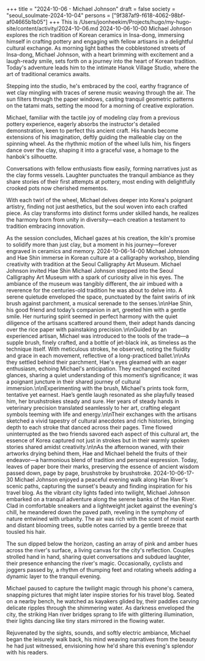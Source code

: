 +++
title = "2024-10-06 - Michael Johnson"
draft = false
society = "seoul_soulmate-2024-10-04"
persons = ["9f387af9-f618-4062-98bf-af04665b1b05"]
+++
This is /Users/joonheekim/Projects/hugo/my-hugo-site/content/activity/2024-10-06.md
2024-10-06-10-00
Michael Johnson explores the rich tradition of Korean ceramics in Insa-dong, immersing himself in crafting pottery and engaging with fellow artisans in a delightful cultural exchange.
As morning light bathes the cobblestoned streets of Insa-dong, Michael Johnson, with a heart brimming with excitement and a laugh-ready smile, sets forth on a journey into the heart of Korean tradition. Today's adventure leads him to the intimate Hanok Village Studio, where the art of traditional ceramics awaits.

Stepping into the studio, he's embraced by the cool, earthy fragrance of wet clay mingling with traces of serene music weaving through the air. The sun filters through the paper windows, casting tranquil geometric patterns on the tatami mats, setting the mood for a morning of creative exploration.

Michael, familiar with the tactile joy of modeling clay from a previous pottery experience, eagerly absorbs the instructor's detailed demonstration, keen to perfect this ancient craft. His hands become extensions of his imagination, deftly guiding the malleable clay on the spinning wheel. As the rhythmic motion of the wheel lulls him, his fingers dance over the clay, shaping it into a graceful vase, a homage to the hanbok's silhouette.

Conversations with fellow enthusiasts flow easily, forming narratives just as the clay forms vessels. Laughter punctuates the tranquil ambiance as they share stories of their first attempts at pottery, most ending with delightfully crooked pots now cherished mementos.

With each twirl of the wheel, Michael delves deeper into Korea's poignant artistry, finding not just aesthetics, but the soul woven into each crafted piece. As clay transforms into distinct forms under skilled hands, he realizes the harmony born from unity in diversity—each creation a testament to tradition embracing innovation.

As the session concludes, Michael gazes at his creation, the kiln's promise to solidify more than just clay, but a moment in his journey—forever engraved in ceramics and memory.
2024-10-06-14-00
Michael Johnson and Hae Shin immerse in Korean culture at a calligraphy workshop, blending creativity with tradition at the Seoul Calligraphy Art Museum.
Michael Johnson invited Hae Shin
Michael Johnson stepped into the Seoul Calligraphy Art Museum with a spark of curiosity alive in his eyes. The ambiance of the museum was tangibly different, the air imbued with a reverence for the centuries-old tradition he was about to delve into. A serene quietude enveloped the space, punctuated by the faint swirls of ink brush against parchment, a musical serenade to the senses.\n\nHae Shin, his good friend and today’s companion in art, greeted him with a gentle smile. Her nurturing spirit seemed in perfect harmony with the quiet diligence of the artisans scattered around them, their adept hands dancing over the rice paper with painstaking precision.\n\nGuided by an experienced artisan, Michael was introduced to the tools of the trade—a supple brush, finely crafted, and a bottle of jet-black ink, as timeless as the technique itself. With meticulous strokes, he observed, noting the fluidity and grace in each movement, reflective of a long-practiced ballet.\n\nAs they settled behind their parchment, Hae's eyes gleamed with an eager enthusiasm, echoing Michael's anticipation. They exchanged excited glances, sharing a quiet understanding of this moment’s significance; it was a poignant juncture in their shared journey of cultural immersion.\n\nExperimenting with the brush, Michael's prints took form, tentative yet earnest. Hae’s gentle laugh resonated as she playfully teased him, her brushstrokes steady and sure. Her years of steady hands in veterinary precision translated seamlessly to her art, crafting elegant symbols teeming with life and energy.\n\nTheir exchanges with the artisans sketched a vivid tapestry of cultural anecdotes and rich histories, bringing depth to each stroke that danced across their pages. Time flowed uninterrupted as the two friends savored each aspect of this cultural art, the essence of Korea captured not just in strokes but in their warmly spoken stories shared amidst creativity.\n\nAs the afternoon waned, with their artworks drying behind them, Hae and Michael beheld the fruits of their endeavor—a harmonious blend of tradition and personal expression. Today, leaves of paper bore their marks, preserving the essence of ancient wisdom passed down, page by page, brushstroke by brushstroke.
2024-10-06-17-30
Michael Johnson enjoyed a peaceful evening walk along Han River's scenic paths, capturing the sunset's beauty and finding inspiration for his travel blog.
As the vibrant city lights faded into twilight, Michael Johnson embarked on a tranquil adventure along the serene banks of the Han River. Clad in comfortable sneakers and a lightweight jacket against the evening's chill, he meandered down the paved path, reveling in the symphony of nature entwined with urbanity. The air was rich with the scent of moist earth and distant blooming trees, subtle notes carried by a gentle breeze that tousled his hair.

The sun dipped below the horizon, casting an array of pink and amber hues across the river's surface, a living canvas for the city's reflection. Couples strolled hand in hand, sharing quiet conversations and subdued laughter, their presence enhancing the river's magic. Occasionally, cyclists and joggers passed by, a rhythm of thumping feet and rotating wheels adding a dynamic layer to the tranquil evening. 

Michael paused to capture the twilight magic through his phone's camera, snapping pictures that might later inspire stories for his travel blog. Seated on a nearby bench, he watched as kayakers glided by, their paddles carving delicate ripples through the shimmering water. As darkness enveloped the city, the striking Han river bridges sprang to life with glittering illumination, their lights dancing like tiny stars mirrored in the flowing water.

Rejuvenated by the sights, sounds, and softly electric ambiance, Michael began the leisurely walk back, his mind weaving narratives from the beauty he had just witnessed, envisioning how he'd share this evening's splendor with his readers.

